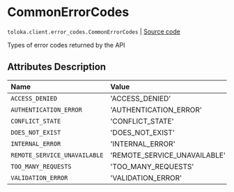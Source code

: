 # CommonErrorCodes
`toloka.client.error_codes.CommonErrorCodes` | [Source code](https://github.com/Toloka/toloka-kit/blob/v0.1.26/src/client/error_codes.py#L8)

Types of error codes returned by the API

## Attributes Description

| Name | Value | Description |
| :------| :-----------| :----------| 
`ACCESS_DENIED`|'ACCESS_DENIED'|<p></p>
`AUTHENTICATION_ERROR`|'AUTHENTICATION_ERROR'|<p></p>
`CONFLICT_STATE`|'CONFLICT_STATE'|<p></p>
`DOES_NOT_EXIST`|'DOES_NOT_EXIST'|<p></p>
`INTERNAL_ERROR`|'INTERNAL_ERROR'|<p></p>
`REMOTE_SERVICE_UNAVAILABLE`|'REMOTE_SERVICE_UNAVAILABLE'|<p></p>
`TOO_MANY_REQUESTS`|'TOO_MANY_REQUESTS'|<p></p>
`VALIDATION_ERROR`|'VALIDATION_ERROR'|<p></p>
